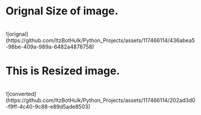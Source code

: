<h1>Orignal Size of image.</h1><br>![orignal](https://github.com/ItzBotHulk/Python_Projects/assets/117466114/436abea5-98be-409a-989a-6482a4878758)

<h1>This is Resized image.</h1><br>![converted](https://github.com/ItzBotHulk/Python_Projects/assets/117466114/202ad3d0-f9ff-4c40-9c88-e89d5ade8503)
